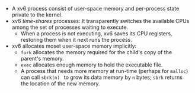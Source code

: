 - A xv6 process consist of user-space memory and per-process state private to the kernel.
- xv6 _time-shares_ processes: It transparently switches the available CPUs among the set of processes waiting to execute.
	- When a process is not executing, xv6 saves its CPU registers, restoring them when it next runs the process.
- xv6 allocates moset user-space memory implicitly:
	- `fork` allocates the memory required for the child's copy of the parent's memory.
	- `exec` allocates enough memory to hold the executable file.
	- A process that needs more memory at run-time (perhaps for `malloc`) can call `sbrk(n) ` to grow its data memory by `n` bytes; `sbrk` returns the location of the new memory.